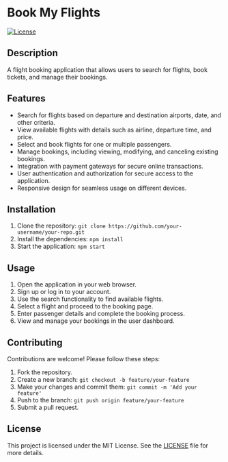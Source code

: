 # Book My Flights

[![License](https://img.shields.io/badge/license-MIT-red.svg)](LICENSE)

## Description

A flight booking application that allows users to search for flights, book tickets, and manage their bookings.

## Features

- Search for flights based on departure and destination airports, date, and other criteria.
- View available flights with details such as airline, departure time, and price.
- Select and book flights for one or multiple passengers.
- Manage bookings, including viewing, modifying, and canceling existing bookings.
- Integration with payment gateways for secure online transactions.
- User authentication and authorization for secure access to the application.
- Responsive design for seamless usage on different devices.

## Installation

1. Clone the repository: `git clone https://github.com/your-username/your-repo.git`
2. Install the dependencies: `npm install`
4. Start the application: `npm start`

## Usage

1. Open the application in your web browser.
2. Sign up or log in to your account.
3. Use the search functionality to find available flights.
4. Select a flight and proceed to the booking page.
5. Enter passenger details and complete the booking process.
6. View and manage your bookings in the user dashboard.

## Contributing

Contributions are welcome! Please follow these steps:

1. Fork the repository.
2. Create a new branch: `git checkout -b feature/your-feature`
3. Make your changes and commit them: `git commit -m 'Add your feature'`
4. Push to the branch: `git push origin feature/your-feature`
5. Submit a pull request.

## License

This project is licensed under the MIT License. See the [LICENSE](LICENSE) file for more details.
